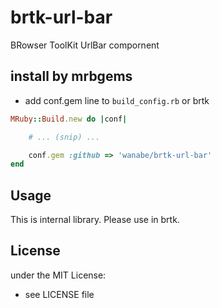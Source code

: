 # brtk-url-bar
BRowser ToolKit UrlBar compornent
## install by mrbgems
- add conf.gem line to `build_config.rb` or brtk

```ruby
MRuby::Build.new do |conf|

    # ... (snip) ...

    conf.gem :github => 'wanabe/brtk-url-bar'
end
```
## Usage
This is internal library. Please use in brtk.
## License
under the MIT License:
- see LICENSE file
